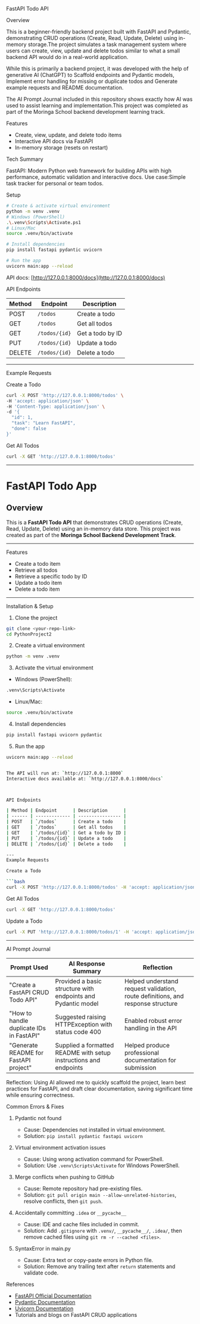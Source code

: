 FastAPI Todo API

Overview

This is a beginner-friendly backend project built with FastAPI and Pydantic, demonstrating CRUD operations (Create, Read, Update, Delete) using in-memory storage.The project simulates a task management system where users can create, view, update and delete todos  similar to what a small backend API would do in a real-world application.

While this is primarily a backend project, it was developed with the help of generative AI (ChatGPT) to Scaffold endpoints and Pydantic models, Implement error handling for missing or duplicate todos and Generate example requests and README documentation.

The AI Prompt Journal included in this repository shows exactly how AI was used to assist learning and implementation.This project was completed as part of the Moringa School backend development learning track.


 Features

* Create, view, update, and delete todo items
* Interactive API docs via FastAPI
* In-memory storage (resets on restart)

Tech Summary

FastAPI: Modern Python web framework for building APIs with high performance, automatic validation and interactive docs.
Use case:Simple task tracker for personal or team todos.


Setup

```bash
# Create & activate virtual environment
python -m venv .venv
# Windows (PowerShell)
.\.venv\Scripts\Activate.ps1
# Linux/Mac
source .venv/bin/activate

# Install dependencies
pip install fastapi pydantic uvicorn

# Run the app
uvicorn main:app --reload
```

API docs: [http://127.0.0.1:8000/docs](http://127.0.0.1:8000/docs)


API Endpoints

| Method | Endpoint      | Description      |
| ------ | ------------- | ---------------- |
| POST   | `/todos`      | Create a todo    |
| GET    | `/todos`      | Get all todos    |
| GET    | `/todos/{id}` | Get a todo by ID |
| PUT    | `/todos/{id}` | Update a todo    |
| DELETE | `/todos/{id}` | Delete a todo    |

---

Example Requests

Create a Todo

```bash
curl -X POST 'http://127.0.0.1:8000/todos' \
-H 'accept: application/json' \
-H 'Content-Type: application/json' \
-d '{
  "id": 1,
  "task": "Learn FastAPI",
  "done": false
}'
```

Get All Todos

```bash
curl -X GET 'http://127.0.0.1:8000/todos'
```

---
# FastAPI Todo App

## Overview

This is a **FastAPI Todo API** that demonstrates CRUD operations (Create, Read, Update, Delete) using an in-memory data store. This project was created as part of the **Moringa School Backend Development Track**.

---

 Features

* Create a todo item
* Retrieve all todos
* Retrieve a specific todo by ID
* Update a todo item
* Delete a todo item

---

 Installation & Setup

1. Clone the project

```bash
git clone <your-repo-link>
cd PythonProject2
```

2. Create a virtual environment

```bash
python -m venv .venv
```

3. Activate the virtual environment

* Windows (PowerShell):

```bash
.venv\Scripts\Activate
```

* Linux/Mac:

```bash
source .venv/bin/activate
```

4. Install dependencies

```bash
pip install fastapi uvicorn pydantic
```

5. Run the app

```bash
uvicorn main:app --reload


The API will run at: `http://127.0.0.1:8000`
Interactive docs available at: `http://127.0.0.1:8000/docs`



API Endpoints

| Method | Endpoint      | Description      |
| ------ | ------------- | ---------------- |
| POST   | `/todos`      | Create a todo    |
| GET    | `/todos`      | Get all todos    |
| GET    | `/todos/{id}` | Get a todo by ID |
| PUT    | `/todos/{id}` | Update a todo    |
| DELETE | `/todos/{id}` | Delete a todo    |

---
Example Requests

Create a Todo

```bash
curl -X POST 'http://127.0.0.1:8000/todos' -H 'accept: application/json' -H 'Content-Type: application/json' -d '{"id": 1, "task": "Learn FastAPI", "done": false}'
```

Get All Todos

```bash
curl -X GET 'http://127.0.0.1:8000/todos'
```

Update a Todo

```bash
curl -X PUT 'http://127.0.0.1:8000/todos/1' -H 'accept: application/json' -H 'Content-Type: application/json' -d '{"task": "Learn FastAPI deeply", "done": true}'
```

---

AI Prompt Journal

| Prompt Used                              | AI Response Summary                                               | Reflection                                                                      |
| ---------------------------------------- | ----------------------------------------------------------------- | ------------------------------------------------------------------------------- |
| "Create a FastAPI CRUD Todo API"         | Provided a basic structure with endpoints and Pydantic model      | Helped understand request validation, route definitions, and response structure |
| "How to handle duplicate IDs in FastAPI" | Suggested raising HTTPException with status code 400              | Enabled robust error handling in the API                                        |
| "Generate README for FastAPI project"    | Supplied a formatted README with setup instructions and endpoints | Helped produce professional documentation for submission                        |

Reflection: Using AI allowed me to quickly scaffold the project, learn best practices for FastAPI, and draft clear documentation, saving significant time while ensuring correctness.


Common Errors & Fixes

1. Pydantic not found

   * Cause: Dependencies not installed in virtual environment.
   * Solution: `pip install pydantic fastapi uvicorn`

2. Virtual environment activation issues

   * Cause: Using wrong activation command for PowerShell.
   * Solution: Use `.venv\Scripts\Activate` for Windows PowerShell.

3. Merge conflicts when pushing to GitHub

   * Cause: Remote repository had pre-existing files.
   * Solution: `git pull origin main --allow-unrelated-histories`, resolve conflicts, then `git push`.

4. Accidentally committing `.idea` or `__pycache__`

   * Cause: IDE and cache files included in commit.
   * Solution: Add `.gitignore` with `.venv/`, `__pycache__/`, `.idea/`, then remove cached files using `git rm -r --cached <files>`.

5. SyntaxError in main.py

   * Cause: Extra text or copy-paste errors in Python file.
   * Solution: Remove any trailing text after `return` statements and validate code.

 References

* [FastAPI Official Documentation](https://fastapi.tiangolo.com/)
* [Pydantic Documentation](https://docs.pydantic.dev/)
* [Uvicorn Documentation](https://www.uvicorn.org/)
* Tutorials and blogs on FastAPI CRUD applications






